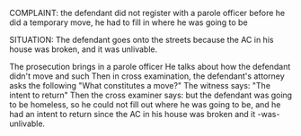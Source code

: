 COMPLAINT:
  the defendant did not register with a parole officer before he did a temporary move, he had to fill in where he was going to be

SITUATION:
  The defendant goes onto the streets because the AC in his house was broken, and it was unlivable.

The prosecution brings in a parole officer
He talks about how the defendant didn't move and such
Then in cross examination, the defendant's attorney asks the following "What constitutes a move?" 
The witness says: "The intent to return"
Then the cross examiner says: but the defendant was going to be homeless, so he could not fill out where he was going to be, and he had an
intent to return since the AC in his house was broken and it -was- unlivable.
